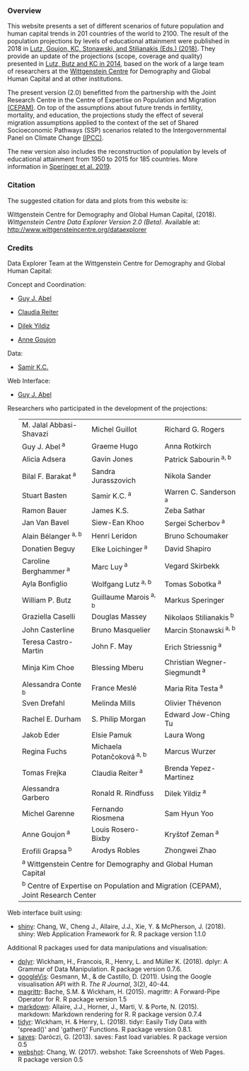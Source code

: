 ### Overview

This website presents a set of different scenarios of future population and human capital trends in 201 countries of the world to 2100. The result of the population projections by levels of educational attainment were published in 2018 in <a href="https://ec.europa.eu/jrc/en/publication/demographic-and-human-capital-scenarios-21st-century-2018-assessment-201-countries">Lutz, Goujon, KC, Stonawski, and Stilianakis (Eds.) (2018)</a>. They provide an update of the projections (scope, coverage and quality) presented in <a href="https://global.oup.com/academic/product/world-population-and-human-capital-in-the-twenty-first-century-9780198703167?cc=at&lang=en&">Lutz, Butz and KC in 2014</a>, based on the work of a large team of researchers at the <a href="http://www.wittgensteincentre.org" target="_blank_">Wittgenstein Centre</a> for Demography and Global Human Capital and at other institutions.

The present version (2.0) benefitted from the partnership with the Joint Research Centre in the Centre of Expertise on Population and Migration <a href="http://www.iiasa.ac.at/web/home/research/researchPrograms/WorldPopulation/Research/Centre_of_Expertise_on_Population_and_Migration.html">(CEPAM)</a>. On top of the assumptions about future trends in fertility, mortality, and education, the projections study the effect of several migration assumptions applied to the context of the set of Shared Socioeconomic Pathways (SSP) scenarios related to the Intergovernmental Panel on Climate Change <a href="http://www.ipcc.ch/" target="_blank">(IPCC)</a>.

The new version also includes the reconstruction of population by levels of educational attainment from 1950 to 2015 for 185 countries. More information in <a href="https://www.oeaw.ac.at/fileadmin/subsites/Institute/VID/IMG/Publications/Working_Papers/WP2019_02.pdf">Speringer et al. 2019</a>.

### Citation
The suggested citation for data and plots from this website is:

Wittgenstein Centre for Demography and Global Human Capital, (2018). *Wittgenstein Centre Data Explorer Version 2.0 (Beta).* Available at: <a href="http://www.wittgensteincentre.org/dataexplorer">http://www.wittgensteincentre.org/dataexplorer</a>

### Credits
Data Explorer Team at the Wittgenstein Centre for Demography and Global Human Capital:

Concept and Coordination:

* <a href="http://www.iiasa.ac.at/staff/staff.php?type=auto&visibility=visible&search=true&login=abel">Guy J. Abel</a>

* <a href="http://www.iiasa.ac.at/staff/staff.php?type=auto&visibility=visible&search=true&login=reiter">Claudia Reiter</a>

* <a href="https://www.oeaw.ac.at/vid/people/staff/dilek-yildiz/">Dilek Yildiz</a>

* <a href="https://www.oeaw.ac.at/en/vid/people/staff/anne-goujon/">Anne Goujon</a>


Data:

* <a href="http://www.iiasa.ac.at/staff/staff.php?type=auto&visibility=visible&search=true&login=kc" target="_blank">Samir K.C.</a>

Web Interface:

* <a href="http://www.iiasa.ac.at/staff/staff.php?type=auto&visibility=visible&search=true&login=abel"  target="_blank">Guy J. Abel</a>

Researchers who participated in the development of the projections:

<dl>
<table border="0" width="100%" style="margin-left:25px">
<tbody>
<tr>
<td>M. Jalal Abbasi-Shavazi</td>
<td>Michel Guillot</td>
<td>Richard G. Rogers</td>
</tr>
<tr>
<td>Guy J. Abel<sup> a</sup></td>
<td>Graeme Hugo</td>
<td>Anna Rotkirch</td>
</tr>
<tr>
<td>Alicia Adsera</td>
<td>Gavin Jones</td>
<td>Patrick Sabourin<sup> a, b</sup></td>
</tr>
<tr>
<td>Bilal F. Barakat<sup> a</sup></td>
<td>Sandra Jurasszovich</td>
<td>Nikola Sander</td>
</tr>
<tr>
<td>Stuart Basten</td>
<td>Samir K.C.<sup> a</sup></td>
<td>Warren C. Sanderson<sup> a</sup></td>
</tr>
<tr>
<td>Ramon Bauer</td>
<td>James K.S.</td>
<td>Zeba Sathar</td>
</tr>
<tr>
<td>Jan Van Bavel</td>
<td>Siew-Ean Khoo</td>
<td>Sergei Scherbov<sup> a</sup></td>
</tr>
<tr>
<td>Alain B&eacute;langer<sup> a, b</sup></td>
<td>Henri Leridon</td>
<td>Bruno Schoumaker</td>
</tr>
<tr>
<td>Donatien Beguy</td>
<td>Elke Loichinger<sup> a</sup></td>
<td>David Shapiro</td>
</tr>
<tr>
<td>Caroline Berghammer<sup> a</sup></td>
<td>Marc Luy<sup> a</sup></td>
<td>Vegard Skirbekk</td>
</tr>
<tr>
<td>Ayla Bonfiglio</td>
<td>Wolfgang Lutz<sup> a, b</sup></td>
<td>Tomas Sobotka<sup> a</sup></td>
</tr>
<tr>
<td>William P. Butz</td>
<td>Guillaume Marois<sup> a, b</sup></td>
<td>Markus Speringer</td>
</tr>
<tr>
<td>Graziella Caselli</td>
<td>Douglas Massey</td>
<td>Nikolaos Stilianakis<sup> b</sup></td>
</tr>
<tr>
<td>John Casterline</td>
<td>Bruno Masquelier</td>
<td>Marcin Stonawski<sup> a, b</sup></td>
</tr>
<tr>
<td>Teresa Castro-Martin</td>
<td>John F. May</td>
<td>Erich Striessnig<sup> a</sup></td>
</tr>
<tr>
<td>Minja Kim Choe</td>
<td>Blessing Mberu</td>
<td>Christian Wegner-Siegmundt<sup> a</sup></td>
</tr>
<tr>
<td>Alessandra Conte<sup> b</sup></td>
<td>France Mesl&eacute;</td>
<td>Maria Rita Testa<sup> a</sup></td>
</tr>
<tr>
<td>Sven Drefahl</td>
<td>Melinda Mills</td>
<td>Olivier Th&eacute;venon</td>
</tr>
<tr>
<td>Rachel E. Durham</td>
<td>S. Philip Morgan</td>
<td>Edward Jow-Ching Tu</td>
</tr>
<tr>
<td>Jakob Eder</td>
<td>Elsie Pamuk</td>
<td>Laura Wong</td>
</tr>
<tr>
<td>Regina Fuchs </td>
<td>Michaela Potan&ccaron;okov&aacute;<sup> a, b</sup></td>
<td>Marcus Wurzer</td>
</tr>
<tr>
<td>Tomas Frejka</td>
<td>Claudia Reiter<sup> a</sup></td>
<td>Brenda Yepez-Martinez</td>
</tr>
<tr>
<td>Alessandra Garbero</td>
<td>Ronald R. Rindfuss</td>
<td>Dilek Yildiz<sup> a</sup></td>
</tr>
<tr>
<td>Michel Garenne</td>
<td>Fernando Riosmena</td>
<td>Sam Hyun Yoo</td>
</tr>
<tr>
<td>Anne Goujon<sup> a</sup></td>
<td>Louis Rosero-Bixby</td>
<td>Kry&scaron;tof Zeman<sup> a</sup></td>
</tr>
<tr>
<td>Erofili Grapsa<sup> b</sup></td>
<td>Arodys Robles</td>
<td>Zhongwei Zhao</td>
</tr>
<tr>
<td colspan="3"><sup>a</sup> Wittgenstein Centre for Demography and Global Human Capital</td>
</tr>
<tr>
<td colspan="3"><sup>b</sup> Centre of Expertise on Population and Migration (CEPAM), Joint Research Center</td>
</tr>
</tbody>
</table>
</dl>



Web interface built using: 

* <a href="http://cran.r-project.org/web/packages/shiny" target="_blank">shiny</a>: Chang, W., Cheng J., Allaire, J.J., Xie, Y. & McPherson, J. (2018). shiny: Web Application Framework for R. R package version 1.1.0


Additional R packages used for data manipulations and visualisation:

* <a href="http://cran.r-project.org/web/packages/dplyr" target="_blank">dplyr</a>: Wickham, H., Francois, R., Henry, L. and M&uuml;ller K. (2018). dplyr: A Grammar of Data Manipulation. R package version 0.7.6.
* <a href="http://cran.r-project.org/web/packages/googleVis" target="_blank">googleVis</a>: Gesmann, M., & de Castillo, D. (2011). Using the Google visualisation API with R. *The R Journal*, 3(2), 40-44.
* <a href="http://cran.r-project.org/web/packages/magrittr" target="_blank">magrittr</a>: Bache, S.M. & Wickham, H. (2015). magrittr: A Forward-Pipe Operator for R. R package version 1.5
* <a href="http://cran.r-project.org/web/packages/markdown" target="_blank">markdown</a>: Allaire, J.J., Horner, J., Marti, V. & Porte, N. (2015). markdown: Markdown rendering for R. R package version 0.7.4
* <a href="http://cran.r-project.org/web/packages/tidyr" target="_blank">tidyr</a>: Wickham, H. & Henry, L. (2018). tidyr: Easily Tidy Data with 'spread()' and 'gather()' Functions. R package version 0.8.1.
* <a href="http://cran.r-project.org/web/packages/saves" target="_blank">saves</a>: Dar&oacute;czi, G. (2013). saves: Fast load variables. R package version 0.5
* <a href="http://cran.r-project.org/web/packages/webshot" target="_blank">webshot</a>: Chang, W. (2017). webshot: Take Screenshots of Web Pages. R package version 0.5
